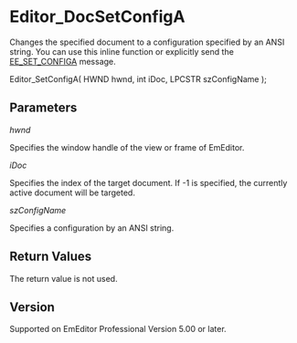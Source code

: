 # Editor\_DocSetConfigA

Changes the specified document to a configuration specified by an ANSI string. You can use this inline function or explicitly send the [EE\_SET\_CONFIGA](../message/ee_set_configa) message.

Editor\_SetConfigA( HWND hwnd, int iDoc, LPCSTR szConfigName );

## Parameters

_hwnd_

Specifies the window handle of the view or frame of EmEditor.

_iDoc_

Specifies the index of the target document. If -1 is specified, the currently active document will be targeted.

_szConfigName_

Specifies a configuration by an ANSI string.

## Return Values

The return value is not used.

## Version

Supported on EmEditor Professional Version 5.00 or later.
